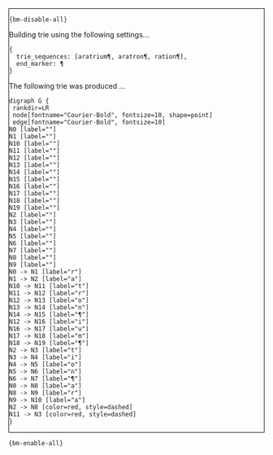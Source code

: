 <div style="border:1px solid black;">

`{bm-disable-all}`

Building trie using the following settings...

```
{
  trie_sequences: [aratrium¶, aratron¶, ration¶],
  end_marker: ¶
}

```


The following trie was produced ...

```{dot}
digraph G {
 rankdir=LR
 node[fontname="Courier-Bold", fontsize=10, shape=point]
 edge[fontname="Courier-Bold", fontsize=10]
N0 [label=""]
N1 [label=""]
N10 [label=""]
N11 [label=""]
N12 [label=""]
N13 [label=""]
N14 [label=""]
N15 [label=""]
N16 [label=""]
N17 [label=""]
N18 [label=""]
N19 [label=""]
N2 [label=""]
N3 [label=""]
N4 [label=""]
N5 [label=""]
N6 [label=""]
N7 [label=""]
N8 [label=""]
N9 [label=""]
N0 -> N1 [label="r"]
N1 -> N2 [label="a"]
N10 -> N11 [label="t"]
N11 -> N12 [label="r"]
N12 -> N13 [label="o"]
N13 -> N14 [label="n"]
N14 -> N15 [label="¶"]
N12 -> N16 [label="i"]
N16 -> N17 [label="u"]
N17 -> N18 [label="m"]
N18 -> N19 [label="¶"]
N2 -> N3 [label="t"]
N3 -> N4 [label="i"]
N4 -> N5 [label="o"]
N5 -> N6 [label="n"]
N6 -> N7 [label="¶"]
N0 -> N8 [label="a"]
N8 -> N9 [label="r"]
N9 -> N10 [label="a"]
N2 -> N8 [color=red, style=dashed]
N11 -> N3 [color=red, style=dashed]
}
```

</div>

`{bm-enable-all}`

